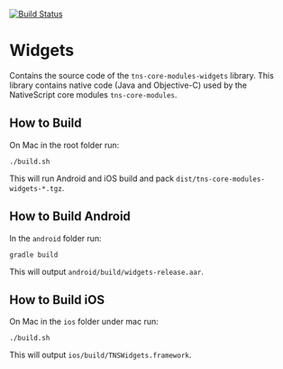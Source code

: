 [![Build Status](https://travis-ci.org/NativeScript/tns-core-modules-widgets.svg?branch=master)](https://travis-ci.org/NativeScript/tns-core-modules-widgets)

# Widgets
Contains the source code of the `tns-core-modules-widgets` library.
This library contains native code (Java and Objective-C) used by the NativeScript core modules `tns-core-modules`.

## How to Build
On Mac in the root folder run:
```
./build.sh
```
This will run Android and iOS build and pack `dist/tns-core-modules-widgets-*.tgz`.

## How to Build Android
In the `android` folder run:
```
gradle build
```
This will output `android/build/widgets-release.aar`.

## How to Build iOS
On Mac in the `ios` folder under mac run:
```
./build.sh
```
This will output `ios/build/TNSWidgets.framework`.

